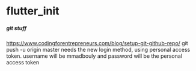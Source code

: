 # flutter_init
##### git stuff
https://www.codingforentrepreneurs.com/blog/setup-git-github-repo/
git push -u origin master
needs the new login method, using personal access token. 
    username will be mmadbouly and password will be the personal access token
